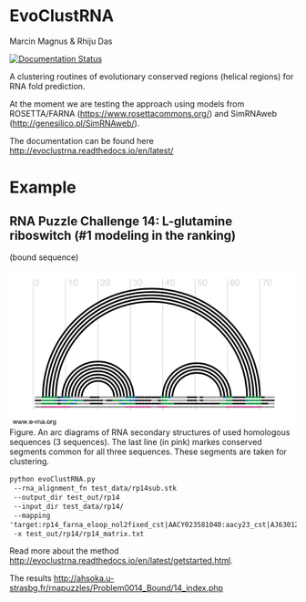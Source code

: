 EvoClustRNA
================================================================================
Marcin Magnus & Rhiju Das

[![Documentation Status](https://readthedocs.org/projects/evoclustrna/badge/?version=latest)](http://evoclustrna.readthedocs.io/en/latest/?badge=latest)
     
A clustering routines of evolutionary conserved regions (helical regions) for RNA fold prediction. 

At the moment we are testing the approach using models from ROSETTA/FARNA (https://www.rosettacommons.org/) and SimRNAweb (http://genesilico.pl/SimRNAweb/).

The documentation can be found here http://evoclustrna.readthedocs.io/en/latest/
	
# Example

## RNA Puzzle Challenge 14: L-glutamine riboswitch (#1 modeling in the ranking)

(bound sequence)

![](docs/pngs/rp14_rchie.png)
Figure.  An arc diagrams of RNA secondary structures of used homologous sequences (3 sequences). The last line (in pink) markes conserved segments common for all three sequences. These segments are taken for clustering.

	python evoClustRNA.py
	 --rna_alignment_fn test_data/rp14sub.stk 
	 --output_dir test_out/rp14 
	 --input_dir test_data/rp14/
	 --mapping 'target:rp14_farna_eloop_nol2fixed_cst|AACY023581040:aacy23_cst|AJ630128:aj63_cst' 
	 -x test_out/rp14/rp14_matrix.txt

Read more about the method <http://evoclustrna.readthedocs.io/en/latest/getstarted.html>.

The results <http://ahsoka.u-strasbg.fr/rnapuzzles/Problem0014_Bound/14_index.php>
